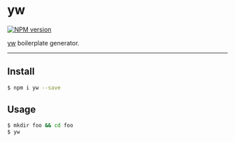 # yw

[![NPM version](https://img.shields.io/npm/v/yw.svg?style=flat)](https://www.npmjs.com/package/yw)

[yw](https://github.com/wudi0431/yw) boilerplate generator.

----

## Install

```bash
$ npm i yw --save
```

## Usage

```bash
$ mkdir foo && cd foo
$ yw
```
